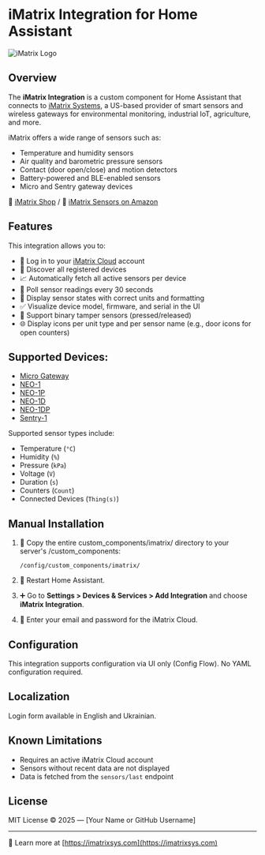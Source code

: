 # iMatrix Integration for Home Assistant

![iMatrix Logo](https://imatrixsys.com/wp-content/uploads/2020/12/Logo-No-Slogan.png)

## Overview

The **iMatrix Integration** is a custom component for Home Assistant that connects to [iMatrix Systems](https://imatrixsys.com/), a US-based provider of smart sensors and wireless gateways for environmental monitoring, industrial IoT, agriculture, and more.

iMatrix offers a wide range of sensors such as:

- Temperature and humidity sensors
- Air quality and barometric pressure sensors
- Contact (door open/close) and motion detectors
- Battery-powered and BLE-enabled sensors
- Micro and Sentry gateway devices

🛒 [iMatrix Shop](https://shop.imatrixsys.com/) /  🛒 [iMatrix Sensors on Amazon](https://www.amazon.com/stores/page/D67B92B5-2D7F-4358-B2A4-A69CD325ECE5)

## Features

This integration allows you to:

- 🔐 Log in to your [iMatrix Cloud](https://app.imatrixsys.com/) account
- 📡 Discover all registered devices 
- 📈 Automatically fetch all active sensors per device
- 🔁 Poll sensor readings every 30 seconds
- 🧠 Display sensor states with correct units and formatting
- ✅ Visualize device model, firmware, and serial in the UI
- 🔔 Support binary tamper sensors (pressed/released)
- 🌐 Display icons per unit type and per sensor name (e.g., door icons for open counters)

## Supported Devices:
 - [Micro Gateway](https://imatrixsys.com/micro-gateway/)
 - [NEO-1](https://imatrixsys.com/neo-1/)
 - [NEO-1P](https://imatrixsys.com/neo-1p/)
 - [NEO-1D](https://imatrixsys.com/neo-1d/)
 - [NEO-1DP](https://imatrixsys.com/neo-1dp/)
 - [Sentry-1](https://imatrixsys.com/sentry-1/)

Supported sensor types include:

- Temperature (`°C`)
- Humidity (`%`)
- Pressure (`kPa`)
- Voltage (`V`)
- Duration (`s`)
- Counters (`Count`)
- Connected Devices  (`Thing(s)`)

## Manual Installation

1. 📁 Copy the entire custom_components/imatrix/ directory to your server's <config>/custom_components:
    ```
    /config/custom_components/imatrix/
    ```

2. 🔧 Restart Home Assistant.

3. ➕ Go to **Settings > Devices & Services > Add Integration** and choose **iMatrix Integration**.

4. 🔑 Enter your email and password for the iMatrix Cloud.

## Configuration

This integration supports configuration via UI only (Config Flow). No YAML configuration required.

## Localization

Login form available in English and Ukrainian. 

## Known Limitations

- Requires an active iMatrix Cloud account
- Sensors without recent data are not displayed
- Data is fetched from the `sensors/last` endpoint

## License

MIT License © 2025 — [Your Name or GitHub Username]

---

🔗 Learn more at [https://imatrixsys.com](https://imatrixsys.com)


